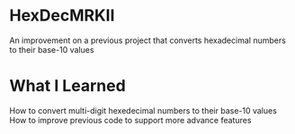 # HexDecMRKII
An improvement on a previous project that converts hexadecimal numbers to their base-10 values
# What I Learned
How to convert multi-digit hexedecimal numbers to their base-10 values <br >
How to improve previous code to support more advance features <br >
